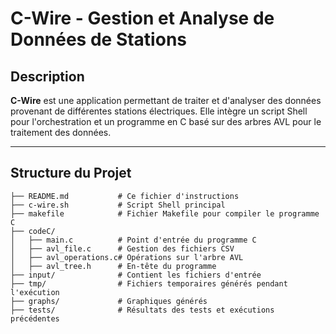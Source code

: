 # C-Wire - Gestion et Analyse de Données de Stations

## Description
**C-Wire** est une application permettant de traiter et d'analyser des données provenant de différentes stations électriques. Elle intègre un script Shell pour l'orchestration et un programme en C basé sur des arbres AVL pour le traitement des données.

---

## Structure du Projet

```plaintext
├── README.md           # Ce fichier d'instructions
├── c-wire.sh           # Script Shell principal
├── makefile            # Fichier Makefile pour compiler le programme C
├── codeC/
│   ├── main.c          # Point d'entrée du programme C
│   ├── avl_file.c      # Gestion des fichiers CSV
│   ├── avl_operations.c# Opérations sur l'arbre AVL
│   ├── avl_tree.h      # En-tête du programme
├── input/              # Contient les fichiers d'entrée
├── tmp/                # Fichiers temporaires générés pendant l'exécution
├── graphs/             # Graphiques générés
├── tests/              # Résultats des tests et exécutions précédentes
